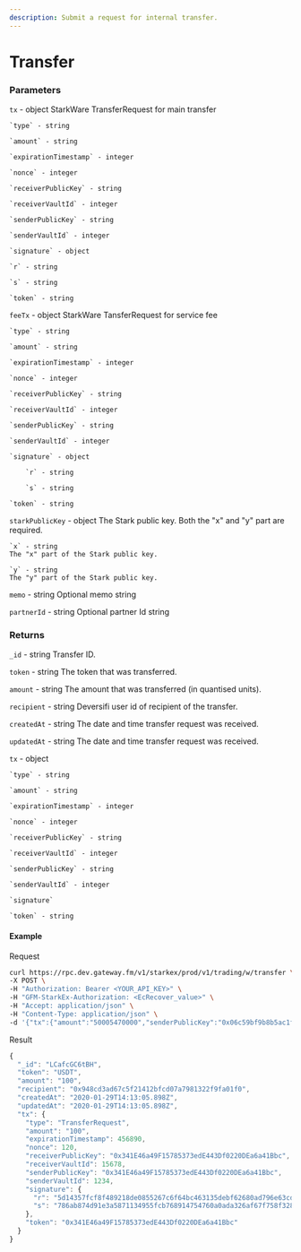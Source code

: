 ```yaml
---
description: Submit a request for internal transfer.
---
```

# Transfer

### **Parameters**

`tx` - object
StarkWare TransferRequest for main transfer

    `type` - string
    
    `amount` - string
    
    `expirationTimestamp` - integer
    
    `nonce` - integer
    
    `receiverPublicKey` - string
    
    `receiverVaultId` - integer
    
    `senderPublicKey` - string
    
    `senderVaultId` - integer
    
    `signature` - object
    
    `r` - string
    
    `s` - string
    
    `token` - string

`feeTx` - object
StarkWare TansferRequest for service fee

    `type` - string
    
    `amount` - string
    
    `expirationTimestamp` - integer
    
    `nonce` - integer
    
    `receiverPublicKey` - string
    
    `receiverVaultId` - integer
    
    `senderPublicKey` - string
    
    `senderVaultId` - integer
    
    `signature` - object
    
        `r` - string
        
        `s` - string
    
    `token` - string

`starkPublicKey` - object
The Stark public key. Both the "x" and "y" part are required.

    `x` - string
    The "x" part of the Stark public key.
    
    `y` - string
    The "y" part of the Stark public key.

`memo` - string
Optional memo string

`partnerId` - string
Optional partner Id string

### **Returns**
`_id`  - string
Transfer ID.

`token` - string
The token that was transferred.

`amount` - string
The amount that was transferred (in quantised units).

`recipient` - string
Deversifi user id of recipient of the transfer.

`createdAt` - string
The date and time transfer request was received.

`updatedAt`  - string
The date and time transfer request was received.

`tx` - object

    `type` - string
    
    `amount` - string
    
    `expirationTimestamp` - integer
    
    `nonce` - integer
    
    `receiverPublicKey` - string
    
    `receiverVaultId` - integer
    
    `senderPublicKey` - string
    
    `senderVaultId` - integer 
    
    `signature`
    
    `token` - string

#### **Example**

Request

```bash
curl https://rpc.dev.gateway.fm/v1/starkex/prod/v1/trading/w/transfer \
-X POST \
-H "Authorization: Bearer <YOUR_API_KEY>" \
-H "GFM-StarkEx-Authorization: <EcRecover_value>" \
-H "Accept: application/json" \
-H "Content-Type: application/json" \  
-d '{"tx":{"amount":"50005470000","senderPublicKey":"0x06c59bf9b8b5ac1fc826b473e210108aa4ee1174118ef58e6d34214bbaa7888e","receiverPublicKey":"0x024d3b90ac06389d074bb4f331852dc0d94ed2c8a3a09fdcb2bfd89e9be9e9b6","receiverVaultId":1623227486,"senderVaultId":1623227486,"token":"0xb333e3142fe16b78628f19bb15afddaef437e72d6d7f5c6c20c6801a27fba6","type":"TransferRequest","nonce":887721649,"expirationTimestamp":887656,"signature":{"r":"0x7076fceeec1283778ba54bf595de306850848dc13a2d85a4ae6b20f7df073a3","s":"0x14837f8d9a03c462eec30977372670c6e7c3c0a34d4a1f8358ce8bb4cc4c820"}},"feeTx":{"amount":"30000","senderPublicKey":"0x06c59bf9b8b5ac1fc826b473e210108aa4ee1174118ef58e6d34214bbaa7888e","receiverPublicKey":"0x037e11c9c9817ce9f3cb31ed7f00491478a7689bb8442b9ff37596ac35f41680","receiverVaultId":982288831,"senderVaultId":1623227486,"token":"0xb333e3142fe16b78628f19bb15afddaef437e72d6d7f5c6c20c6801a27fba6","type":"TransferRequest","nonce":1729595474,"expirationTimestamp":887656,"signature":{"r":"0x45232bcb8c87d9d3e744ec269f855d887a407f1ab08d13a26005354c43a43ea","s":"0x62da4284b4fa60a9da6832e062db14a46bff1386eda6e6033eac5c83b529749"}},"starkPublicKey":{"x":"06c59bf9b8b5ac1fc826b473e210108aa4ee1174118ef58e6d34214bbaa7888e","y":"1e27fc9abf6613c2584904886669790fda4c6e289ab418c6b20ae2222e738dd"}}'
```


Result

```javascript
{
  "_id": "LCafcGC6tBH",
  "token": "USDT",
  "amount": "100",
  "recipient": "0x948cd3ad67c5f21412bfcd07a7981322f9fa01f0",
  "createdAt": "2020-01-29T14:13:05.898Z",
  "updatedAt": "2020-01-29T14:13:05.898Z",
  "tx": {
    "type": "TransferRequest",
    "amount": "100",
    "expirationTimestamp": 456890,
    "nonce": 120,
    "receiverPublicKey": "0x341E46a49F15785373edE443Df0220DEa6a41Bbc",
    "receiverVaultId": 15678,
    "senderPublicKey": "0x341E46a49F15785373edE443Df0220DEa6a41Bbc",
    "senderVaultId": 1234,
    "signature": {
      "r": "5d14357fcf8f489218de0855267c6f64bc463135debf62680ad796e63cd6d3b",
      "s": "786ab874d91e3a5871134955fcb768914754760a0ada326af67f758f32819cf"
    },
    "token": "0x341E46a49F15785373edE443Df0220DEa6a41Bbc"
  }
}
```